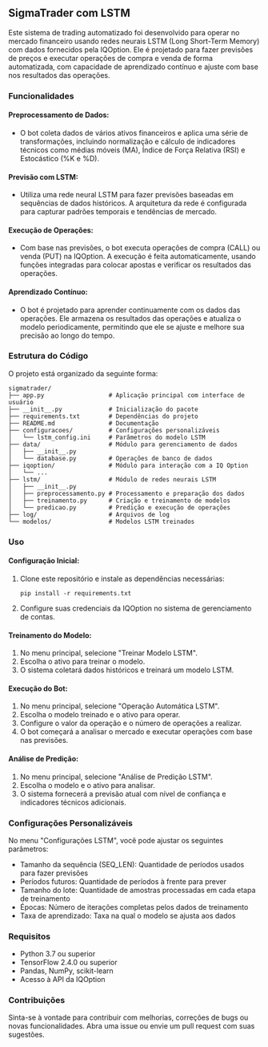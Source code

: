 ## SigmaTrader com LSTM

Este sistema de trading automatizado foi desenvolvido para operar no mercado financeiro usando redes neurais LSTM (Long Short-Term Memory) com dados fornecidos pela IQOption. Ele é projetado para fazer previsões de preços e executar operações de compra e venda de forma automatizada, com capacidade de aprendizado contínuo e ajuste com base nos resultados das operações.

### Funcionalidades

#### Preprocessamento de Dados:
- O bot coleta dados de vários ativos financeiros e aplica uma série de transformações, incluindo normalização e cálculo de indicadores técnicos como médias móveis (MA), Índice de Força Relativa (RSI) e Estocástico (%K e %D).

#### Previsão com LSTM:
- Utiliza uma rede neural LSTM para fazer previsões baseadas em sequências de dados históricos. A arquitetura da rede é configurada para capturar padrões temporais e tendências de mercado.

#### Execução de Operações:
- Com base nas previsões, o bot executa operações de compra (CALL) ou venda (PUT) na IQOption. A execução é feita automaticamente, usando funções integradas para colocar apostas e verificar os resultados das operações.

#### Aprendizado Contínuo:
- O bot é projetado para aprender continuamente com os dados das operações. Ele armazena os resultados das operações e atualiza o modelo periodicamente, permitindo que ele se ajuste e melhore sua precisão ao longo do tempo.

### Estrutura do Código

O projeto está organizado da seguinte forma:

```
sigmatrader/
├── app.py                  # Aplicação principal com interface de usuário
├── __init__.py             # Inicialização do pacote
├── requirements.txt        # Dependências do projeto
├── README.md               # Documentação
├── configuracoes/          # Configurações personalizáveis
│   └── lstm_config.ini     # Parâmetros do modelo LSTM
├── data/                   # Módulo para gerenciamento de dados
│   ├── __init__.py
│   └── database.py         # Operações de banco de dados
├── iqoption/               # Módulo para interação com a IQ Option
│   └── ...
├── lstm/                   # Módulo de redes neurais LSTM
│   ├── __init__.py
│   ├── preprocessamento.py # Processamento e preparação dos dados
│   ├── treinamento.py      # Criação e treinamento de modelos
│   └── predicao.py         # Predição e execução de operações
├── log/                    # Arquivos de log
└── modelos/                # Modelos LSTM treinados
```

### Uso

#### Configuração Inicial:
1. Clone este repositório e instale as dependências necessárias:
   ```
   pip install -r requirements.txt
   ```
2. Configure suas credenciais da IQOption no sistema de gerenciamento de contas.

#### Treinamento do Modelo:
1. No menu principal, selecione "Treinar Modelo LSTM".
2. Escolha o ativo para treinar o modelo.
3. O sistema coletará dados históricos e treinará um modelo LSTM.

#### Execução do Bot:
1. No menu principal, selecione "Operação Automática LSTM".
2. Escolha o modelo treinado e o ativo para operar.
3. Configure o valor da operação e o número de operações a realizar.
4. O bot começará a analisar o mercado e executar operações com base nas previsões.

#### Análise de Predição:
1. No menu principal, selecione "Análise de Predição LSTM".
2. Escolha o modelo e o ativo para analisar.
3. O sistema fornecerá a previsão atual com nível de confiança e indicadores técnicos adicionais.

### Configurações Personalizáveis

No menu "Configurações LSTM", você pode ajustar os seguintes parâmetros:
- Tamanho da sequência (SEQ_LEN): Quantidade de períodos usados para fazer previsões
- Períodos futuros: Quantidade de períodos à frente para prever
- Tamanho do lote: Quantidade de amostras processadas em cada etapa de treinamento
- Épocas: Número de iterações completas pelos dados de treinamento
- Taxa de aprendizado: Taxa na qual o modelo se ajusta aos dados

### Requisitos
- Python 3.7 ou superior
- TensorFlow 2.4.0 ou superior
- Pandas, NumPy, scikit-learn
- Acesso à API da IQOption

### Contribuições
Sinta-se à vontade para contribuir com melhorias, correções de bugs ou novas funcionalidades. Abra uma issue ou envie um pull request com suas sugestões.
